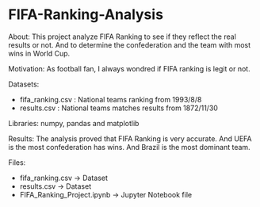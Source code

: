 # FIFA-Ranking-Analysis

About:
This project analyze FIFA Ranking to see if they reflect the real results or not. And to determine the confederation and the team with most wins in World Cup.

Motivation:
As football fan, I always wondred if FIFA ranking is legit or not.

Datasets:
- fifa_ranking.csv : National teams ranking from 1993/8/8
- results.csv : National teams matches results from 1872/11/30

Libraries:
numpy, pandas and matplotlib

Results:
The analysis proved that FIFA Ranking is very accurate. And UEFA is the most confederation has wins. And Brazil is the most dominant team.

Files:
- fifa_ranking.csv -> Dataset
- results.csv -> Dataset
- FIFA_Ranking_Project.ipynb -> Jupyter Notebook file
